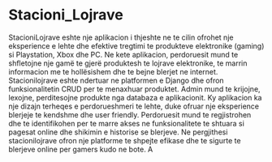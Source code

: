 # Stacioni_Lojrave
StacioniLojrave eshte nje aplikacion i thjeshte ne te cilin ofrohet nje eksperience e lehte dhe efektive tregtimi te produkteve elektronike (gaming) si Playstation, Xbox dhe PC. Ne kete aplikacion, perdoruesit mund te shfletojne nje gamë te gjerë produktesh te lojrave elektronike, te marrin informacion me te hollësishem dhe te bejne blerjet ne internet. 
Stacionilojrave eshte ndertuar ne platformen e Django dhe ofron funksionalitetin CRUD per te menaxhuar produktet. Admin mund te krijojne, lexojne, perditesojne produkte nga databaza e aplikacionit. Ky aplikacion ka nje dizajn terheqes e perdorueshmeri te lehte, duke ofruar nje eksperience blerjeje te kendshme dhe user friendly. Perdoruesit mund te regjistrohen dhe te identifikohen per te marre akses ne funksionalitete te shtuara si pagesat online dhe shikimin e historise se blerjeve. Ne pergjithesi stacionilojrave ofron nje platforme te shpejte efikase dhe te sigurte te blerjeve online per gamers kudo ne bote.
A
